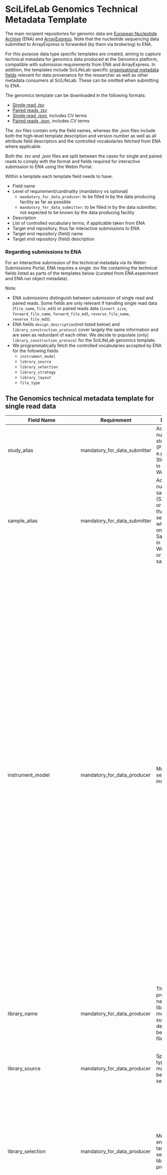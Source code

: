 # SciLifeLab Genomics Technical Metadata Template
The main recipient repositories for genomic data are [European Nucleotide Archive](https://www.ebi.ac.uk/ena/) (ENA) and [ArrayExpress](https://www.ebi.ac.uk/biostudies/arrayexpress). Note that the nucleotide sequencing data submitted to ArrayExpress is forwarded (by them via brokering) to ENA.

For this purpose data type specific templates are created, aiming to capture technical metadata for genomics data produced at the Genomics platform, compatible with submission requirements from ENA and ArrayExpress. In addition, the templates include SciLifeLab specific [organisational metadata fields](https://github.com/ScilifelabDataCentre/scilifelab-metadata-templates/blob/main/organisational_metadata_fields.yml) relevant for data provenance for the researcher as well as other metadata consumers at SciLifeLab. These can be omitted when submitting to ENA. 

The genomics template can be downloaded in the following formats:
- [Single read _.tsv_](https://github.com/ScilifelabDataCentre/scilifelab-metadata-templates/blob/main/genomics/genomics_technical_metadata_single_read.tsv)
- [Paired reads _.tsv_](https://github.com/ScilifelabDataCentre/scilifelab-metadata-templates/blob/main/genomics/genomics_technical_metadata_paired_reads.tsv)
- [Single read _.json_](https://github.com/ScilifelabDataCentre/scilifelab-metadata-templates/blob/main/genomics/genomics_technical_metadata_single_read.json), includes CV terms
- [Paired reads _.json_](https://github.com/ScilifelabDataCentre/scilifelab-metadata-templates/blob/main/genomics/genomics_technical_metadata_paired_reads.json), includes CV terms


The _.tsv_ files contain only the field names, whereas the _.json_ files include both the high-level template description and version number as well as all attribute field descriptors and the controlled vocabularies fetched from ENA where applicable.

Both the _.tsv_ and _.json_ files are split between the cases for single and paired reads to comply with the format and fields required for interactive submission to ENA using the Webin Portal. 

Within a template each template field needs to have:
- Field name
- Level of requirement/cardinality (mandatory vs optional)
    - `mandatory_for_data_producer`: to be filled in by the data producing facility as far as possible
    - `mandatory_for_data_submitter`: to be filled in by the data submitter, not expected to be known by the data producing facility
- Description
- List of controlled vocabulary terms, if applicable taken from ENA
- Target end repository, thus far interactive submissions to ENA
- Target end repository (field) name
- Target end repository (field) description



### Regarding submissions to ENA

For an interactive submission of the technical metadata via its Webin Submissions Portal, ENA requires a single _.tsv_ file containing the technical fields listed as parts of the templates below (curated from ENA.experiment and ENA.run object metadata). 

Note: 
- ENA submissions distinguish between submission of single read and paired reads. Some fields are only relevant if handling single read data (`file_name`, `file_md5`) or paired reads data (`insert_size`, `forward_file_name`, `forward_file_md5`, `reverse_file_name`, `reverse_file_md5`).
- ENA fields `design_description`(not listed below) and `library_construction_protocol` cover largely the same information and are seen as redundant of each other. We decide to populate (only) `library_construction_protocol` for the SciLifeLab genomics template. 
- We programmatically fetch the controlled vocabularies accepted by ENA for the following fields
    - `instrument_model`
    - `library_source`
    - `library_selection`
    - `library_strategy`
    - `library_layout`
    - `file_type`


## The Genomics technical metadata template for single read data
<!-- START OF SINGLE READ TABLE -->
| Field Name | Requirement | Description | Controlled vocabulary |
| ---------- | ---------- | ------------ | ---------- |
| study_alias | mandatory_for_data_submitter | Accession number of the study (PRJEBxxxxxx), e.g. from the Studies report in the ENA Webin Portal.  |  
| sample_alias | mandatory_for_data_submitter | Accession number of the sample (SAMEAxxxxxx or ERSxxxxxx) that the sequencing where made on, from the Samples report in the ENA Webin Portal, or the sample_alias.  |  
| instrument_model | mandatory_for_data_producer | Model of the sequencing instrument.  | 454 GS, 454 GS 20, 454 GS FLX, 454 GS FLX Titanium, 454 GS FLX+, 454 GS Junior, AB 310 Genetic Analyzer, AB 3130 Genetic Analyzer, AB 3130xL Genetic Analyzer, AB 3500 Genetic Analyzer, AB 3500xL Genetic Analyzer, AB 3730 Genetic Analyzer, AB 3730xL Genetic Analyzer, AB 5500 Genetic Analyzer, AB 5500xl Genetic Analyzer, AB 5500xl-W Genetic Analysis System, AB SOLiD 3 Plus System, AB SOLiD 4 System, AB SOLiD 4hq System, AB SOLiD PI System, AB SOLiD System, AB SOLiD System 2.0, AB SOLiD System 3.0, BGISEQ-50, BGISEQ-500, Complete Genomics, DNBSEQ-G400, DNBSEQ-G400 FAST, DNBSEQ-G50, DNBSEQ-T10x4RS, DNBSEQ-T7, Element AVITI, FASTASeq 300, GENIUS, GS111, Genapsys Sequencer, GenoCare 1600, GenoLab M, GridION, Helicos HeliScope, HiSeq X Five, HiSeq X Ten, Illumina Genome Analyzer, Illumina Genome Analyzer II, Illumina Genome Analyzer IIx, Illumina HiScanSQ, Illumina HiSeq 1000, Illumina HiSeq 1500, Illumina HiSeq 2000, Illumina HiSeq 2500, Illumina HiSeq 3000, Illumina HiSeq 4000, Illumina HiSeq X, Illumina MiSeq, Illumina MiniSeq, Illumina NovaSeq 6000, Illumina NovaSeq X, Illumina NovaSeq X Plus, Illumina iSeq 100, Ion GeneStudio S5, Ion GeneStudio S5 Plus, Ion GeneStudio S5 Prime, Ion Torrent Genexus, Ion Torrent PGM, Ion Torrent Proton, Ion Torrent S5, Ion Torrent S5 XL, MGISEQ-2000RS, MinION, NextSeq 1000, NextSeq 2000, NextSeq 500, NextSeq 550, Onso, PacBio RS, PacBio RS II, PromethION, Revio, Sentosa SQ301, Sequel, Sequel II, Sequel IIe, Tapestri, UG 100, unspecified 
| library_name | mandatory_for_data_producer | The data producer's name for this library. Can be modified by submitter if desired. Should be unique per file (pair).  |  
| library_source | mandatory_for_data_producer | Specifies the type of source material that is being sequenced.  | GENOMIC, GENOMIC SINGLE CELL, TRANSCRIPTOMIC, TRANSCRIPTOMIC SINGLE CELL, METAGENOMIC, METATRANSCRIPTOMIC, SYNTHETIC, VIRAL RNA, OTHER 
| library_selection | mandatory_for_data_producer | Method used to enrich the target in the sequence library preparation.  | RANDOM, PCR, RANDOM PCR, RT-PCR, HMPR, MF, repeat fractionation, size fractionation, MSLL, cDNA, cDNA_randomPriming, cDNA_oligo_dT, PolyA, Oligo-dT, Inverse rRNA, Inverse rRNA selection, ChIP, ChIP-Seq, MNase, DNase, Hybrid Selection, Reduced Representation, Restriction Digest, 5-methylcytidine antibody, MBD2 protein methyl-CpG binding domain, CAGE, RACE, MDA, padlock probes capture method, other, unspecified 
| library_strategy | mandatory_for_data_producer | Sequencing technique used for this library.  | WGS, WGA, WXS, RNA-Seq, ssRNA-seq, snRNA-seq, miRNA-Seq, ncRNA-Seq, FL-cDNA, EST, Hi-C, ATAC-seq, WCS, RAD-Seq, CLONE, POOLCLONE, AMPLICON, CLONEEND, FINISHING, ChIP-Seq, MNase-Seq, DNase-Hypersensitivity, Bisulfite-Seq, CTS, MRE-Seq, MeDIP-Seq, MBD-Seq, Tn-Seq, VALIDATION, FAIRE-seq, SELEX, RIP-Seq, ChIA-PET, Synthetic-Long-Read, Targeted-Capture, Tethered Chromatin Conformation Capture, NOMe-Seq, ChM-Seq, GBS, Ribo-Seq, OTHER 
| library_layout | mandatory_for_data_producer | Specifies whether to expect single, paired, or other configuration of reads.  | SINGLE, PAIRED 
| library_construction_protocol | mandatory_for_data_producer | Free form text describing the protocol by which the sequencing library was constructed. Can be extended by submitter if necessary.  |  
| file_type | mandatory_for_data_producer | The run data file model.  | sra, srf, sff, fastq, fasta, tab, 454_native, 454_native_seq, 454_native_qual, Helicos_native, Illumina_native, Illumina_native_seq, Illumina_native_prb, Illumina_native_int, Illumina_native_qseq, Illumina_native_scarf, SOLiD_native, SOLiD_native_csfasta, SOLiD_native_qual, PacBio_HDF5, bam, cram, CompleteGenomics_native, OxfordNanopore_native 
| file_name | mandatory_for_data_producer | The name or relative pathname of a run data file. This field is used for all file types except paired fastq files.  |  
| file_md5 | mandatory_for_data_producer | The MD5 checksum of the file. This field is used for all file types except paired fastq files.  |  
| scilifelab_unit | mandatory_for_data_producer | SciLifeLab infrastructure unit that generated the associated data and metadata.  | National Genomics Infrastructure, Ancient DNA 
| unit_internal_project_id | mandatory_for_data_producer | Project ID as assigned by the unit.  |  
| order_id | optional_for_data_producer | Order ID associated with the data and metadata delivery, if applicable.  |  
| experimental_sample_id | mandatory_for_data_producer | Experimental Sample IDs as assigned by the unit, 1 exp sample = 1 data file (pair).  |  
| associated_sample_id | optional_for_data_producer | Associated sample ID as shared by the researcher with the unit.  |  
| delivery_date | mandatory_for_data_producer | Date of delivery of metadata and data.  |  
| template_name | mandatory_for_data_producer | Name of the SciLifeLab metadata template used to collect the metadata.  |  
| template_version | mandatory_for_data_producer | Version of the metadata template used to collect the metadata.  |  
<!-- END OF SINGLE READ TABLE -->

## The Genomics technical metadata for paired reads
<!-- START OF PAIRED READS TABLE -->
| Field Name | Requirement | Description | Controlled vocabulary |
| ---------- | ---------- | ------------ | ---------- |
| study_alias | mandatory_for_data_submitter | Accession number of the study (PRJEBxxxxxx), e.g. from the Studies report in the ENA Webin Portal.  |  
| sample_alias | mandatory_for_data_submitter | Accession number of the sample (SAMEAxxxxxx or ERSxxxxxx) that the sequencing where made on, from the Samples report in the ENA Webin Portal, or the sample_alias.  |  
| instrument_model | mandatory_for_data_producer | Model of the sequencing instrument.  | 454 GS, 454 GS 20, 454 GS FLX, 454 GS FLX Titanium, 454 GS FLX+, 454 GS Junior, AB 310 Genetic Analyzer, AB 3130 Genetic Analyzer, AB 3130xL Genetic Analyzer, AB 3500 Genetic Analyzer, AB 3500xL Genetic Analyzer, AB 3730 Genetic Analyzer, AB 3730xL Genetic Analyzer, AB 5500 Genetic Analyzer, AB 5500xl Genetic Analyzer, AB 5500xl-W Genetic Analysis System, AB SOLiD 3 Plus System, AB SOLiD 4 System, AB SOLiD 4hq System, AB SOLiD PI System, AB SOLiD System, AB SOLiD System 2.0, AB SOLiD System 3.0, BGISEQ-50, BGISEQ-500, Complete Genomics, DNBSEQ-G400, DNBSEQ-G400 FAST, DNBSEQ-G50, DNBSEQ-T10x4RS, DNBSEQ-T7, Element AVITI, FASTASeq 300, GENIUS, GS111, Genapsys Sequencer, GenoCare 1600, GenoLab M, GridION, Helicos HeliScope, HiSeq X Five, HiSeq X Ten, Illumina Genome Analyzer, Illumina Genome Analyzer II, Illumina Genome Analyzer IIx, Illumina HiScanSQ, Illumina HiSeq 1000, Illumina HiSeq 1500, Illumina HiSeq 2000, Illumina HiSeq 2500, Illumina HiSeq 3000, Illumina HiSeq 4000, Illumina HiSeq X, Illumina MiSeq, Illumina MiniSeq, Illumina NovaSeq 6000, Illumina NovaSeq X, Illumina NovaSeq X Plus, Illumina iSeq 100, Ion GeneStudio S5, Ion GeneStudio S5 Plus, Ion GeneStudio S5 Prime, Ion Torrent Genexus, Ion Torrent PGM, Ion Torrent Proton, Ion Torrent S5, Ion Torrent S5 XL, MGISEQ-2000RS, MinION, NextSeq 1000, NextSeq 2000, NextSeq 500, NextSeq 550, Onso, PacBio RS, PacBio RS II, PromethION, Revio, Sentosa SQ301, Sequel, Sequel II, Sequel IIe, Tapestri, UG 100, unspecified 
| library_name | mandatory_for_data_producer | The data producer's name for this library. Can be modified by submitter if desired. Should be unique per file (pair).  |  
| library_source | mandatory_for_data_producer | Specifies the type of source material that is being sequenced.  | GENOMIC, GENOMIC SINGLE CELL, TRANSCRIPTOMIC, TRANSCRIPTOMIC SINGLE CELL, METAGENOMIC, METATRANSCRIPTOMIC, SYNTHETIC, VIRAL RNA, OTHER 
| library_selection | mandatory_for_data_producer | Method used to enrich the target in the sequence library preparation.  | RANDOM, PCR, RANDOM PCR, RT-PCR, HMPR, MF, repeat fractionation, size fractionation, MSLL, cDNA, cDNA_randomPriming, cDNA_oligo_dT, PolyA, Oligo-dT, Inverse rRNA, Inverse rRNA selection, ChIP, ChIP-Seq, MNase, DNase, Hybrid Selection, Reduced Representation, Restriction Digest, 5-methylcytidine antibody, MBD2 protein methyl-CpG binding domain, CAGE, RACE, MDA, padlock probes capture method, other, unspecified 
| library_strategy | mandatory_for_data_producer | Sequencing technique used for this library.  | WGS, WGA, WXS, RNA-Seq, ssRNA-seq, snRNA-seq, miRNA-Seq, ncRNA-Seq, FL-cDNA, EST, Hi-C, ATAC-seq, WCS, RAD-Seq, CLONE, POOLCLONE, AMPLICON, CLONEEND, FINISHING, ChIP-Seq, MNase-Seq, DNase-Hypersensitivity, Bisulfite-Seq, CTS, MRE-Seq, MeDIP-Seq, MBD-Seq, Tn-Seq, VALIDATION, FAIRE-seq, SELEX, RIP-Seq, ChIA-PET, Synthetic-Long-Read, Targeted-Capture, Tethered Chromatin Conformation Capture, NOMe-Seq, ChM-Seq, GBS, Ribo-Seq, OTHER 
| library_layout | mandatory_for_data_producer | Specifies whether to expect single, paired, or other configuration of reads.  | SINGLE, PAIRED 
| insert_size | mandatory_for_data_producer | The average size of the fragments that are being sequenced, not the length of the reads.  |  
| library_construction_protocol | mandatory_for_data_producer | Free form text describing the protocol by which the sequencing library was constructed. Can be extended by submitter if necessary.  |  
| file_type | mandatory_for_data_producer | The run data file model.  | sra, srf, sff, fastq, fasta, tab, 454_native, 454_native_seq, 454_native_qual, Helicos_native, Illumina_native, Illumina_native_seq, Illumina_native_prb, Illumina_native_int, Illumina_native_qseq, Illumina_native_scarf, SOLiD_native, SOLiD_native_csfasta, SOLiD_native_qual, PacBio_HDF5, bam, cram, CompleteGenomics_native, OxfordNanopore_native 
| forward_file_name | mandatory_for_data_producer | The name or relative pathname of a run data file. This field is used for paired fastq files.  |  
| forward_file_md5 | mandatory_for_data_producer | The MD5 checksum of the forward file. This field is used for paired fastq files.  |  
| reverse_file_name | mandatory_for_data_producer | The name or relative pathname of a run data file. This field is used for paired fastq files.  |  
| reverse_file_md5 | mandatory_for_data_producer | The MD5 checksum of the reverse file. This field is used for paired fastq files.  |  
| scilifelab_unit | mandatory_for_data_producer | SciLifeLab infrastructure unit that generated the associated data and metadata.  | National Genomics Infrastructure, Ancient DNA 
| unit_internal_project_id | mandatory_for_data_producer | Project ID as assigned by the unit.  |  
| order_id | optional_for_data_producer | Order ID associated with the data and metadata delivery, if applicable.  |  
| experimental_sample_id | mandatory_for_data_producer | Experimental Sample IDs as assigned by the unit, 1 exp sample = 1 data file (pair).  |  
| associated_sample_id | optional_for_data_producer | Associated sample ID as shared by the researcher with the unit.  |  
| delivery_date | mandatory_for_data_producer | Date of delivery of metadata and data.  |  
| template_name | mandatory_for_data_producer | Name of the SciLifeLab metadata template used to collect the metadata.  |  
| template_version | mandatory_for_data_producer | Version of the metadata template used to collect the metadata.  |  
<!-- END OF PAIRED READS TABLE -->

## How to generate the template files

The template files (_.tsv_, _.json_) are generated by the script [scripts/create_genomics_template.py](https://github.com/ScilifelabDataCentre/scilifelab-metadata-templates/blob/main/genomics/scripts/create_genomics_template.py) by merging the relevant technical fields (stored with controlled vocabularies in [technical_metadata_fields_incl_ENA_CVs.json](https://github.com/ScilifelabDataCentre/scilifelab-metadata-templates/tree/main/genomics/technical_metadata_fields_incl_ENA_CVs.json)) with the SciLifeLab organisational metadata fields specified in [../organisation_metadata_fields.yml](https://github.com/ScilifelabDataCentre/scilifelab-metadata-templates/blob/main/organisational_metadata_fields.yml).

Within the [scripts](https://github.com/ScilifelabDataCentre/scilifelab-metadata-templates/tree/main/genomics/scripts) folder [update_ENA_controlled_vocabs_.py](https://github.com/ScilifelabDataCentre/scilifelab-metadata-templates/blob/main/genomics/scripts/update_ENA_controlled_vocabs.py) fetches the controlled vocabularies for relevant fields from ENA's _xsd_ schema files stored at https://github.com/enasequence/webin-xml/tree/master/src/main/resources/uk/ac/ebi/ena/sra/schema. This script is based on the script [template_updater.py](https://github.com/ELIXIR-Belgium/ENA-metadata-templates/blob/main/scripts/template_updater.py), copyright @ Elixir Belgium and licensed under the MIT license.

To regenerate, execute the following steps from the `scripts` folder. 
Install dependencies
```
pip install -r requirements.txt
```
If necessary, re-fetch ENA controlled vocabulary terms 
```
python update_ENA_controlled_vocabs.py
```
Recreate templates
```
python create_genomics_template.py
```

